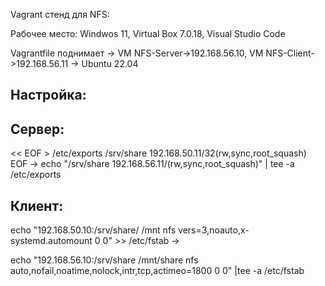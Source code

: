 Vagrant стенд для NFS:

Рабочее место: Windwos 11, Virtual Box 7.0.18, Visual Studio Code

Vagrantfile поднимает -> VM NFS-Server->192.168.56.10, VM NFS-Client->192.168.56.11 -> Ubuntu 22.04

Настройка:
-----
Сервер:
-----
<< EOF > /etc/exports /srv/share 192.168.50.11/32(rw,sync,root_squash) EOF -> echo "/srv/share 192.168.56.11/(rw,sync,root_squash)" | tee -a /etc/exports

Клиент:
-----
echo "192.168.50.10:/srv/share/ /mnt nfs vers=3,noauto,x-systemd.automount 0 0" >> /etc/fstab ->

echo "192.168.56.10:/srv/share /mnt/share nfs auto,nofail,noatime,nolock,intr,tcp,actimeo=1800 0 0" |tee -a /etc/fstab